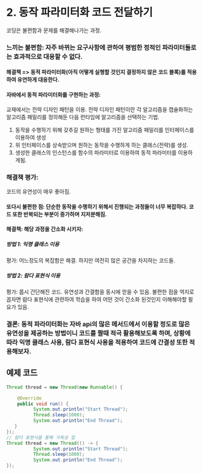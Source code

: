 # 2. 동작 파라미터화 코드 전달하기
코딩은 불편함과 문제를 해결해나가는 과정.

### 느끼는 불편함: 자주 바뀌는 요구사항에 관하여 평범한 정적인 파라미터들로는 효과적으로 대응할 수 없다.
#### 해결책 => 동적 파라미터화(아직 어떻게 실행할 것인지 결정하지 않은 코드 블록)를 적용하여 유연하게 대응한다.

#### 자바에서 동적 파라미터화를 구현하는 과정: 
교재에서는 전략 디자인 패턴을 이용. 전략 디자인 패턴이란 각 알고리즘을 캡슐화하는 알고리즘 패밀리를 정의해둔 다음 런타임에 알고리즘을 선택하는 기법.

1. 동작을 수행하기 위해 갖추길 원하는 형태를 가진 알고리즘 패밀리를 인터페이스를 이용하여 생성
2. 위 인터페이스를 상속받으며 원하는 동작을 수행하게 하는 클래스(전략)를 생성.
3. 생성한 클래스의 인스턴스를 함수의 파라미터로 이용하여 동적 파라미터를 이용하게됨.

### 해결책 평가:
코드의 유연성이 매우 좋아짐.
#### 또다시 불편한 점: 단순한 동작을 수행하기 위해서 진행되는 과정들이 너무 복잡하다. 코드 또한 반복되는 부분이 증가하며 지저분해짐.
#### 해결책: 해당 과정을 간소화 시키자:

##### 방법 1: 익명 클래스 이용
평가: 어느정도의 복잡함은 해결. 하지만 여전히 많은 공간을 차지하는 코드들.

##### 방법 2: 람다 표현식 이용
평가: 몹시 간단해진 코드. 유연성과 간결함을 동시에 얻을 수 있음. 
불편한 점을 억지로 꼽자면 람다 표현식에 관련하여 학습을 하여 어떤 것이 간소화 된것인지 이해해야할 필요가 있음.


### 결론: 동적 파라미터화는 자바 api의 많은 메서드에서 이용할 정도로 많은 유연성을 제공하는 방법이니 코드를 짤때 적극 활용해보도록 하며, 상황에 따라 익명 클래스 사용, 람다 표현식 사용을 적용하여 코드에 간결성 또한 적용해보자.

## 예제 코드
```java
Thread thread = new Thread(new Runnable() {

    @Override
    public void run() {
          System.out.println("Start Thread");
          Thread.sleep(1000);
          System.out.println("End Thread");
   }
});
// 람다 표현식을 통해 가독성 업
Thread thread = new Thread(() -> {
          System.out.println("Start Thread");
          Thread.sleep(1000);
          System.out.println("End Thread");
});
```
